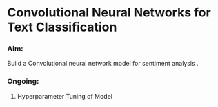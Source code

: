 # Convolutional Neural Networks for Text Classification

### Aim:
Build a Convolutional neural network model for sentiment analysis .

### Ongoing:
1. Hyperparameter Tuning of Model
